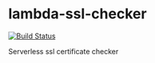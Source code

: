 # lambda-ssl-checker

[![Build Status](https://travis-ci.org/ZhukovAlexander/lambda-ssl-checker.svg?branch=master)](https://travis-ci.org/ZhukovAlexander/lambda-ssl-checker)

Serverless ssl certificate checker
